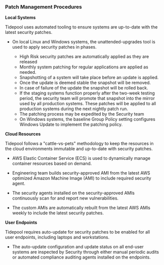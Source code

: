 ### Patch Management Procedures

**Local Systems**

Tidepool uses automated tooling to ensure systems are up-to-date
with the latest security patches.

* On local Linux and Windows systems, the unattended-upgrades tool is used to
  apply security patches in phases.

    - High Risk security patches are automatically applied as they are released
    - Monthly system patching for regular applications are applied as needed.
    - Snapshotting of a system will take place before an update is applied.
    - Once the update is deemed stable the snapshot will be removed.
    - In case of failure of the update the snapshot will be rolled back.
    - If the staging systems function properly after the two-week testing
      period, the security team will promote that snapshot into the mirror used
      by all production systems. These patches will be applied to all production
      systems during the next nightly patch run.
    - The patching process may be expedited by the Security team
    - On Windows systems, the baseline Group Policy setting configures Windows
      Update to implement the patching policy.

**Cloud Resources**

Tidepool follows a "cattle-vs-pets" methodology to keep the
resources in the cloud environments immutable and up-to-date with security
patches.

* AWS Elastic Container Service (ECS) is used to dynamically manage container
  resources based on demand.  
  
* Engineering team builds security-approved AMI from the latest AWS optimized
  Amazon Machine Image (AMI) to include required security agent.

* The security agents installed on the security-approved AMIs continuously scan
  for and report new vulnerabilities.

* The custom AMIs are automatically rebuilt from the latest AWS AMIs weekly to
  include the latest security patches.

**User Endpoints**

Tidepool requires auto-update for security patches to be enabled for
all user endpoints, including laptops and workstations.

* The auto-update configuration and update status on all end-user systems are
  inspected by Security through either manual periodic audits or automated
  compliance auditing agents installed on the endpoints.